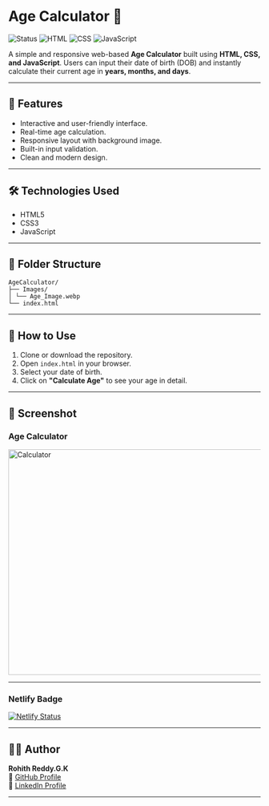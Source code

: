 # Age Calculator 🧮

![Status](https://img.shields.io/badge/status-active-brightgreen)
![HTML](https://img.shields.io/badge/tech-HTML-orange)
![CSS](https://img.shields.io/badge/tech-CSS-blue)
![JavaScript](https://img.shields.io/badge/tech-JavaScript-yellow)

A simple and responsive web-based **Age Calculator** built using **HTML, CSS, and JavaScript**. Users can input their date of birth (DOB) and instantly calculate their current age in **years, months, and days**.

---

## 🚀 Features

- Interactive and user-friendly interface.
- Real-time age calculation.
- Responsive layout with background image.
- Built-in input validation.
- Clean and modern design.

---

## 🛠️ Technologies Used

- HTML5
- CSS3
- JavaScript

---

## 📁 Folder Structure

```
AgeCalculator/
├── Images/
│ └── Age_Image.webp
└── index.html
```

---

## 📂 How to Use

1. Clone or download the repository.
2. Open `index.html` in your browser.
3. Select your date of birth.
4. Click on **"Calculate Age"** to see your age in detail.

---

## 📸 Screenshot

### Age Calculator
<img src="https://github.com/user-attachments/assets/a8bee1fc-b496-4c45-91d0-ff0c2269bf58" alt="Calculator" width="700" height="450"/>

---

### Netlify Badge
[![Netlify Status](https://api.netlify.com/api/v1/badges/beabb6e7-3f0d-4305-87e5-c7628524d413/deploy-status)](https://app.netlify.com/projects/age-calculator-tool/deploys)

---

## 🙋‍♂️ Author

**Rohith Reddy.G.K**  
🔗 [GitHub Profile](https://github.com/RohithReddyGK)  
🔗 [LinkedIn Profile](https://www.linkedin.com/in/rohithreddygk)

---




